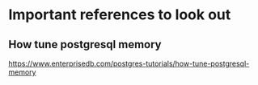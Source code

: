 # Important references to look out

## How tune postgresql memory

https://www.enterprisedb.com/postgres-tutorials/how-tune-postgresql-memory
